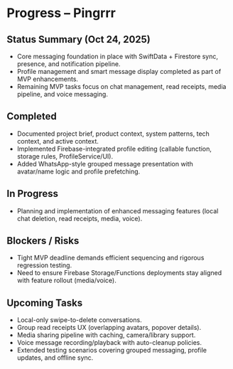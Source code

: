# Progress – Pingrrr

## Status Summary (Oct 24, 2025)
- Core messaging foundation in place with SwiftData + Firestore sync, presence, and notification pipeline.
- Profile management and smart message display completed as part of MVP enhancements.
- Remaining MVP tasks focus on chat management, read receipts, media pipeline, and voice messaging.

## Completed
- Documented project brief, product context, system patterns, tech context, and active context.
- Implemented Firebase-integrated profile editing (callable function, storage rules, ProfileService/UI).
- Added WhatsApp-style grouped message presentation with avatar/name logic and profile prefetching.

## In Progress
- Planning and implementation of enhanced messaging features (local chat deletion, read receipts, media, voice).

## Blockers / Risks
- Tight MVP deadline demands efficient sequencing and rigorous regression testing.
- Need to ensure Firebase Storage/Functions deployments stay aligned with feature rollout (media/voice).

## Upcoming Tasks
- Local-only swipe-to-delete conversations.
- Group read receipts UX (overlapping avatars, popover details).
- Media sharing pipeline with caching, camera/library support.
- Voice message recording/playback with auto-cleanup policies.
- Extended testing scenarios covering grouped messaging, profile updates, and offline sync.

